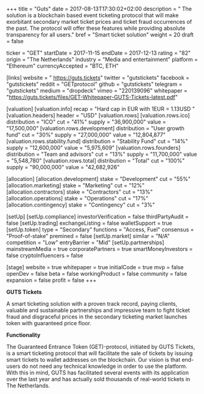 +++
title = "Guts"
date = 2017-08-13T17:30:02+02:00
description = " The solution is a blockchain based event ticketing protocol that will make exorbitant secondary market ticket prices and ticket fraud occurrences of the past. The protocol will offer these features while providing absolute transparency for all users."
bref = "Smart ticket solution"
weight = 20
draft = false

ticker = "GET"
startDate = 2017-11-15
endDate = 2017-12-13
rating = "82"
origin = "The Netherlands"
industry = "Media and entertainment"
platform = "Ethereum"
currencyAccepted = "BTC, ETH"

[links]
  website = " https://guts.tickets"
  twitter = "gutstickets"
  facebook = "gutstickets"
  reddit = "GETprotocol"
  github = "gutstickets"
  telegram = "gutstickets"
  medium = "dropdeck"
  vimeo = "220139096"
  whitepaper = "https://guts.tickets/files/GET-Whitepaper-GUTS-Tickets-latest.pdf"

[valuation]
  [valuation.info]
    recap = "Hard cap in EUR with 1EUR = 1.13USD "
  [valuation.headers]
    header = "USD"
  [valuation.rows]
    [valuation.rows.ico]
      distribution = "ICO"
      cut = "41%"
      supply = "36,900,000"
      value = "17,500,000"
    [valuation.rows.development]
      distribution = "User growth fund"
      cut = "30%"
      supply = "27,000,000"
      value = "12,804,877"
    [valuation.rows.stability.fund]
      distribution = "Stability Fund"
      cut = "14%"
      supply = "12,600,000"
      value = "5,975,609"
    [valuation.rows.founders]
      distribution = "Team and advisors"
      cut = "13%"
      supply = "11,700,000"
      value = "5,548,780"
    [valuation.rows.total]
      distribution = "Total"
      cut = "100%"
      supply = "90,000,000"
      value = "42,682,926"

[allocation]
  [allocation.development]
    stake = "Development"
    cut = "55%"
  [allocation.marketing]
    stake = "Marketing"
    cut = "12%"
  [allocation.contractors]
    stake = "Contractors"
    cut = "13%"
  [allocation.operations]
    stake = "Operations"
    cut = "17%"
  [allocation.contingency]
    stake = "Contingency"
    cut = "3%"

[setUp]
  [setUp.compliance]
    investorVerification = false
    thirdPartyAudit = false
  [setUp.trading]
    exchangeListing = false
    walletSupport = true
  [setUp.token]
    type = "Secondary"
    functions = "Access, Fuel"
    consensus = "Proof-of-stake"
    premined = false
  [setUp.market]
    similar = "N/A"
    competition = "Low"
    entryBarrier = "Mid"
  [setUp.partnerships]
    mainstreamMedia = true
    corporatePartners = true
    smartMoneyInvestors = false
    cryptoInfluencers = false

[stage]
  website = true
  whitepaper = true
  initialCode = true
  mvp = false
  openDev = false
  beta = false
  workingProduct = false
  community = false
  expansion = false
  profit = false
+++

**GUTS Tickets**

A smart ticketing solution with a proven track record, paying clients, valuable and sustainable partnerships and impressive team to fight ticket fraud and disgraceful prices in the secondary ticketing market launches token with guaranteed price floor.


**Functionality**

The Guaranteed Entrance Token (GET)-protocol, initiated by GUTS Tickets, is a smart ticketing protocol that will facilitate the sale of tickets by issuing smart tickets to wallet addresses on the blockchain. Our vision is that end-users do not need any technical knowledge in order to use the platform. With this in mind, GUTS has facilitated several events with its application over the last year and has actually sold thousands of real-world tickets in The Netherlands.
